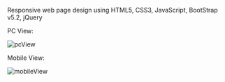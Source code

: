 Responsive web page design using HTML5, CSS3, JavaScript, BootStrap v5.2, jQuery


PC View:

![pcView](https://user-images.githubusercontent.com/35347949/183853313-75e1e8d2-14f7-49b6-9cf8-2e320432f032.png)


Mobile View:

![mobileView](https://user-images.githubusercontent.com/35347949/183853308-ac64edbc-6380-4100-a27e-36c325b0c6df.png)
